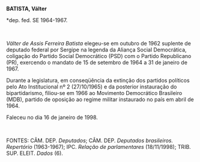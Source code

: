 **BATISTA, Válter**

\*dep. fed. SE 1964-1967.

 

*Válter de Assis Ferreira Batista* elegeu-se em outubro de 1962 suplente
de deputado federal por Sergipe na legenda da Aliança Social
Democrática, coligação do Partido Social Democrático (PSD) com o Partido
Republicano (PR), exercendo o mandato de 15 de setembro de 1964 a 31 de
janeiro de 1967.

Durante a legislatura, em conseqüência da extinção dos partidos
políticos pelo Ato Institucional nº 2 (27/10/1965) e da posterior
instauração do bipartidarismo, filiou-se em 1966 ao Movimento
Democrático Brasileiro (MDB), partido de oposição ao regime militar
instaurado no país em abril de 1964.

Faleceu no dia 16 de janeiro de 1998.

 

FONTES: CÂM. DEP. *Deputados*; CÂM. DEP. *Deputados brasileiros.
Repertório* (1963-1967); IPC. *Relação de parlamentares* (18/11/1998);
TRIB. SUP. ELEIT. *Dados* (6).

 
